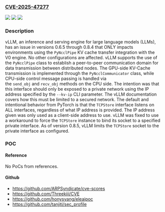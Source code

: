 ### [CVE-2025-47277](https://cve.mitre.org/cgi-bin/cvename.cgi?name=CVE-2025-47277)
![](https://img.shields.io/static/v1?label=Product&message=vllm&color=blue)
![](https://img.shields.io/static/v1?label=Version&message=%3E%3D%200.6.5%2C%20%3C%200.8.5%20&color=brightgreen)
![](https://img.shields.io/static/v1?label=Vulnerability&message=CWE-502%3A%20Deserialization%20of%20Untrusted%20Data&color=brightgreen)

### Description

vLLM, an inference and serving engine for large language models (LLMs), has an issue in versions 0.6.5 through 0.8.4 that ONLY impacts environments using the `PyNcclPipe` KV cache transfer integration with the V0 engine. No other configurations are affected. vLLM supports the use of the `PyNcclPipe` class to establish a peer-to-peer communication domain for data transmission between distributed nodes. The GPU-side KV-Cache transmission is implemented through the `PyNcclCommunicator` class, while CPU-side control message passing is handled via the `send_obj` and `recv_obj` methods on the CPU side.​ The intention was that this interface should only be exposed to a private network using the IP address specified by the `--kv-ip` CLI parameter. The vLLM documentation covers how this must be limited to a secured network. The default and intentional behavior from PyTorch is that the `TCPStore` interface listens on ALL interfaces, regardless of what IP address is provided. The IP address given was only used as a client-side address to use. vLLM was fixed to use a workaround to force the `TCPStore` instance to bind its socket to a specified private interface. As of version 0.8.5, vLLM limits the `TCPStore` socket to the private interface as configured.

### POC

#### Reference
No PoCs from references.

#### Github
- https://github.com/ARPSyndicate/cve-scores
- https://github.com/Threekiii/CVE
- https://github.com/honysyang/eleaipoc
- https://github.com/tanjiti/sec_profile

